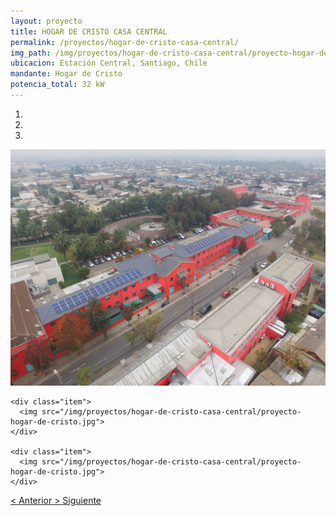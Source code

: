 ```yaml
---
layout: proyecto
title: HOGAR DE CRISTO CASA CENTRAL
permalink: /proyectos/hogar-de-cristo-casa-central/
img_path: /img/proyectos/hogar-de-cristo-casa-central/proyecto-hogar-de-cristo.jpg
ubicacion: Estación Central, Santiago, Chile
mandante: Hogar de Cristo
potencia_total: 32 kW
---
```


<div id="myCarousel" class="carousel slide" data-ride="carousel">
  <!-- Indicators -->
  <ol class="carousel-indicators">
    <li data-target="#myCarousel" data-slide-to="0" class="active"></li>
    <li data-target="#myCarousel" data-slide-to="1"></li>
    <li data-target="#myCarousel" data-slide-to="2"></li>
  </ol>

  <!-- Imagenes de Los Proyectos -->
  <div class="carousel-inner">
    <div class="item active">
      <img src="/img/proyectos/hogar-de-cristo-casa-central/proyecto-hogar-de-cristo.jpg">
    </div>

    <div class="item">
      <img src="/img/proyectos/hogar-de-cristo-casa-central/proyecto-hogar-de-cristo.jpg">
    </div>

    <div class="item">
      <img src="/img/proyectos/hogar-de-cristo-casa-central/proyecto-hogar-de-cristo.jpg">
    </div>
  </div>

  <!-- Left and right controls -->
  <a class="left carousel-control" href="#myCarousel" data-slide="prev">
    <span class="glyphicon glyphicon-chevron-left"><</span>
    <span class="sr-only">Anterior</span>
  </a>
  <a class="right carousel-control" href="#myCarousel" data-slide="next">
    <span class="glyphicon glyphicon-chevron-right">></span>
    <span class="sr-only">Siguiente</span>
  </a>
</div>
